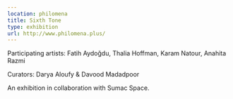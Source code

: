 ```yaml
---
location: philomena
title: Sixth Tone
type: exhibition
url: http://www.philomena.plus/
---
```


Participating artists: Fatih Aydoğdu, Thalia Hoffman, Karam Natour, Anahita Razmi

Curators: Darya Aloufy & Davood Madadpoor

An exhibition in collaboration with Sumac Space.
